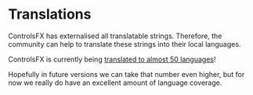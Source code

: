 # Translations

ControlsFX has externalised all translatable strings. Therefore, the community can help to translate these strings into their local languages.

ControlsFX is currently being [translated to almost 50 languages](https://www.transifex.com/controlsfx/controlsfx/)! 

Hopefully in future versions we can take that number even higher, but for now we really do have an excellent amount of language coverage.
